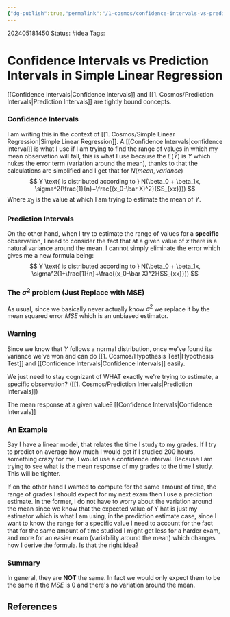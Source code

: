 ```yaml
---
{"dg-publish":true,"permalink":"/1-cosmos/confidence-intervals-vs-prediction-intervals/"}
---
```



202405181450
Status: #idea
Tags: 
# Confidence Intervals vs Prediction Intervals in Simple Linear Regression
[[Confidence Intervals\|Confidence Intervals]] and [[1. Cosmos/Prediction Intervals\|Prediction Intervals]] are tightly bound concepts. 

### Confidence Intervals
I am writing this in the context of [[1. Cosmos/Simple Linear Regression\|Simple Linear Regression]]. A [[Confidence Intervals\|confidence interval]] is what I use if I am trying to find the range of values in which my mean observation will fall, this is what I use because the $E(\hat Y)$ is $Y$ which nukes the error term (variation around the mean), thanks to that the calculations are simplified and I get that for $N(mean, variance)$
$$
Y \text{ is distributed according to }  N(\beta_0 + \beta_1x, \sigma^2(\frac{1}{n}+\frac{(x_0-\bar X)^2}{SS_{xx}}))
$$
Where $x_0$ is the value at which I am trying to estimate the mean of $Y$.

### Prediction  Intervals
On the other hand, when I try to estimate the range of values for a **specific** observation, I need to consider the fact that at a given value of $x$ there is a natural variance around the mean. I cannot simply eliminate the error which gives me a new formula being:
$$
Y \text{ is distributed according to }  N(\beta_0 + \beta_1x, \sigma^2(1+\frac{1}{n}+\frac{(x_0-\bar X)^2}{SS_{xx}}))
$$
### The $\sigma^2$ problem (Just Replace with MSE)
As usual, since we basically never actually know $\sigma^2$ we replace it by the mean squared error $MSE$ which is an unbiased estimator. 
### Warning
Since we know that $Y$ follows a normal distribution, once we've found its variance we've won and can do [[1. Cosmos/Hypothesis Test\|Hypothesis Test]] and [[Confidence Intervals\|Confidence Intervals]] easily. 

We just need to stay cognizant of WHAT exactly we're trying to estimate, a specific observation? ([[1. Cosmos/Prediction Intervals\|Prediction Intervals]]) 

The mean response at a given value? [[Confidence Intervals\|Confidence Intervals]]

### An Example
Say I have a linear model, that relates the time I study to my grades. If I try to predict on average how much I would get if I studied 200 hours, something crazy for me, I would use a confidence interval. Because I am trying to see what is the mean response of my grades to the time I study. This will be tighter.

If on the other hand I wanted to compute for the same amount of time, the range of grades I should expect for my next exam then I use a prediction estimate. In the former, I do not have to worry about the variation around the mean since we know that the expected value of Y hat is just my estimator which is what I am using, in the prediction estimate case, since I want to know the range for a specific value I need to account for the fact that for the same amount of time studied I might get less for a harder exam, and more for an easier exam (variability around the mean) which changes how I derive the formula. Is that the right idea?

### Summary
In general, they are **NOT** the same. In fact we would only expect them to be the same if the $MSE$ is $0$ and there's no variation around the mean.

## References
